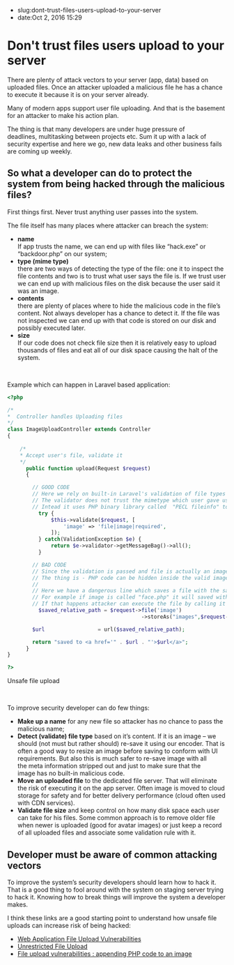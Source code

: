- slug:dont-trust-files-users-upload-to-your-server
- date:Oct 2, 2016 15:29
# Don't trust files users upload to your server
<p>There are plenty of attack vectors to your server (app, data) based on uploaded files. Once an attacker uploaded a malicious file he has a chance to execute it because it is on your server already. </p>
<p><!--more--></p>
<p>Many of modern apps support user file uploading. And that is the basement for an attacker to make his action plan. </p>
<p>The thing is that many developers are under huge pressure of deadlines, multitasking between projects etc. Sum it up with a lack of security expertise and here we go, new data leaks and other business fails are coming up weekly.</p>
<h2>So what a developer can do to protect the system from being hacked through the malicious files? </h2>
<p>First things first. Never trust anything user passes into the system. </p>
<p>The file itself has many places where attacker can breach the system:</p>
<ul>
<li><strong>name</strong><br />
 If app trusts the name, we can end up with files like “hack.exe” or “backdoor.php” on our system;</li>
<li><strong>type (mime type)</strong><br />
 there are two ways of detecting the type of the file: one it to inspect the file contents and two is to trust what user says the file is. If we trust user we can end up with malicious files on the disk because the user said it was an image.</li>
<li><strong>contents</strong><br />
 there are plenty of places where to hide the malicious code in the file’s content. Not always developer has a chance to detect it. If the file was not inspected we can end up with that code is stored on our disk and possibly executed later.</li>
<li><strong>size</strong><br />
 If our code does not check file size then it is relatively easy to upload thousands of files and eat all of our disk space causing the halt of the system.</li>
</ul>
<p> </p>
<p>Example which can happen in Laravel based application:</p>

```php
<?php

/*
*  Controller handles Uploading files
*/
class ImageUploadController extends Controller
{
    
  	/*
	* Accept user's file, validate it
	*/
	  public function upload(Request $request)
	  {

		// GOOD CODE 
		// Here we rely on built-in Laravel's validation of file types
		// The validator does not trust the mimetype which user gave us
		// Intead it uses PHP binary library called  "PECL fileinfo" to detect mimetype from file's content
		  try {
			  $this->validate($request, [
				  'image' => 'file|image|required',
			  ]);
		  } catch(ValidationException $e) {
			  return $e->validator->getMessageBag()->all();
		  }

		// BAD CODE
		// Since the validation is passed and file is actually an image - what wrong  can happen if I just save the same name as user gave it?
		// The thing is - PHP code can be hidden inside the valid image.
		//
		// Here we have a dangerous line which saves a file with the same name that client gave us
		// For example if image is called "face.php" it will saved with the same name on disk
		// If that happens attacker can execute the file by calling it from the browser like URL/images/face.php
		  $saved_relative_path = $request->file('image')
									       ->storeAs("images",$request->file('image')->getClientOriginalName());

		$url                 = url($saved_relative_path);

		return "saved to <a href='" . $url . "'>$url</a>";
	  }
}

?>
```
<div class="code-embed-infos"> <span class="code-embed-name">Unsafe file upload</span> </div> 
<p> </p>
<p>To improve security developer can do few things:</p>
<ul>
<li><strong>Make up a name</strong> for any new file so attacker has no chance to pass the malicious name;</li>
<li><strong>Detect (validate) file type</strong> based on it’s content. If it is an image – we should (not must but rather should) re-save it using our encoder. That is often a good way to resize an image before saving to conform with UI requirements. But also this is much safer to re-save image with all the meta information stripped out and just to make sure that the image has no built-in malicious code.</li>
<li><strong>Move an uploaded file</strong> to the dedicated file server. That will eliminate the risk of executing it on the app server. Often image is moved to cloud storage for safety and for better delivery performance (cloud often used with CDN services).</li>
<li><strong>Validate file size</strong> and keep control on how many disk space each user can take for his files. Some common approach is to remove older file when newer is uploaded (good for avatar images) or just keep a record of all uploaded files and associate some validation rule with it.</li>
</ul>
<h2>Developer must be aware of common attacking vectors</h2>
<p>To improve the system’s security developers should learn how to hack it. That is a good thing to fool around with the system on staging server trying to hack it. Knowing how to break things will improve the system a developer makes. </p>
<p>I think these links are a good starting point to understand how unsafe file uploads can increase risk of being hacked:</p>
<ul>
<li><a href="https://www.sans.org/reading-room/whitepapers/testing/web-application-file-upload-vulnerabilities-36487">Web Application File Upload Vulnerabilities</a></li>
<li><a href="https://www.owasp.org/index.php/Unrestricted_File_Upload"><span dir="auto">Unrestricted File Upload</span></a></li>
<li><a href="https://phocean.net/2013/09/29/file-upload-vulnerabilities-appending-php-code-to-an-image.html">File upload vulnerabilities : appending PHP code to an image</a></li>
</ul>
<p> </p>
